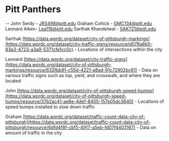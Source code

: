 
# Pitt Panthers

-- John Serdy - JRS498@pitt.edu
Graham Cohick - GMC134@pitt.edu
Leonard Aiken- Lea116@pitt.edu
Sarthak Khandelwal - SAK721@pitt.edu

Sarthak
[https://data.wprdc.org/dataset/city-of-pittsburgh-markings](https://data.wprdc.org/dataset/city-traffic-signs/resource/d078a6b5-83a3-4723-a3a9-5371cfe1cc0c) - Locations of intersections within the city

Leonard
[https://data.wprdc.org/dataset/city-traffic-signs](https://data.wprdc.org/dataset/city-of-pittsburgh-markings/resource/632fbb91-c55d-4221-a8ad-91c72902bc61) - Data on various traffic signs such as top, yield, and crosswalk, and where they are located

John
[https://data.wprdc.org/dataset/city-of-pittsburgh-speed-humps](https://data.wprdc.org/dataset/city-of-pittsburgh-speed-humps/resource/37b2ac41-ae8e-4de1-8405-157e05dc3640) - Locations of speed bumps installed to slow down traffic

Graham
[https://data.wprdc.org/dataset/traffic-count-data-city-of-pittsburgh](https://data.wprdc.org/dataset/traffic-count-data-city-of-pittsburgh/resource/6dfd4f8f-cbf5-4917-a5eb-fd07f4403167) - Data on amount of traffic in the city
